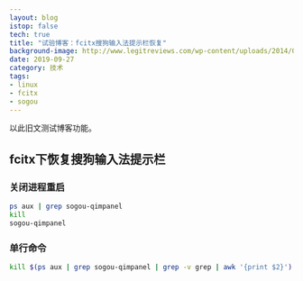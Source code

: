 ```yaml
---
layout: blog
istop: false
tech: true
title: "试验博客：fcitx搜狗输入法提示栏恢复"
background-image: http://www.legitreviews.com/wp-content/uploads/2014/05/image-sogouinputmethod.jpg
date: 2019-09-27
category: 技术
tags:
- linux
- fcitx
- sogou
---
```


以此旧文测试博客功能。

## fcitx下恢复搜狗输入法提示栏

### 关闭进程重启

```bash
ps aux | grep sogou-qimpanel
kill
sogou-qimpanel
```

### 单行命令

```bash
kill $(ps aux | grep sogou-qimpanel | grep -v grep | awk '{print $2}') && sogou-qimpanel &> /dev/null
```

